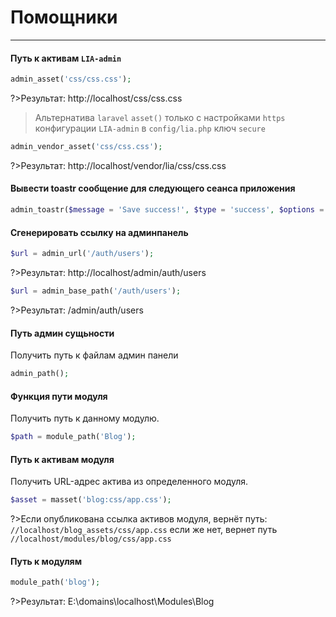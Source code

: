 # Помощники #
------------

#### Путь к активам `LIA-admin` ####
```php
admin_asset('css/css.css');
```
?>Результат: http://localhost/css/css.css
>Альтернатива `laravel` `asset()` только с настройками `https` конфигурации `LIA-admin` в `config/lia.php` ключ `secure`

```php
admin_vendor_asset('css/css.css');
```
?>Результат: http://localhost/vendor/lia/css/css.css

#### Вывести toastr сообщение для следующего сеанса приложения ####
```php
admin_toastr($message = 'Save success!', $type = 'success', $options = []);
```

#### Сгенерировать ссылку на админпанель ####
```php
$url = admin_url('/auth/users');
```
?>Результат: http://localhost/admin/auth/users
```php
$url = admin_base_path('/auth/users');
```
?>Результат: /admin/auth/users

#### Путь админ сущьности ####
Получить путь к файлам админ панели
```php
admin_path();
```

#### Функция пути модуля ####
Получить путь к данному модулю.
```php
$path = module_path('Blog');
```

#### Путь к активам модуля ####
Получить URL-адрес актива из определенного модуля.
```php
$asset = masset('blog:css/app.css');
```
?>Если опубликована ссылка активов модуля, вернёт путь: `//localhost/blog_assets/css/app.css` если же нет, вернет путь `//localhost/modules/blog/css/app.css`

#### Путь к модулям ####
```php
module_path('blog');
```
?>Результат: E:\domains\localhost\Modules\Blog